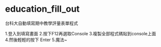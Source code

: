 # education_fill_out

台科大自動填寫期中教學評量表單程式

1.登入到填寫畫面
2.按下F12再選取Console
3.複製全部程式碼貼到console上面
4.然後輕輕的按下 Enter
5.魔法~
